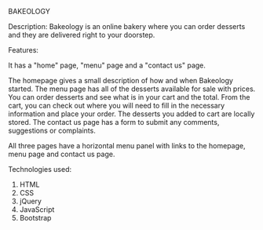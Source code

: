 BAKEOLOGY

Description: Bakeology is an online bakery where you can order desserts and they are delivered right to your doorstep.

Features:

It has a "home" page, "menu" page and a "contact us" page.

The homepage gives a small description of how and when Bakeology started.
The menu page has all of the desserts available for sale with prices. You can order desserts and see what is in your cart and the total. From the cart, you can check out where you will need to fill in the necessary information and place your order. The desserts you added to cart are locally stored.
The contact us page has a form to submit any comments, suggestions or complaints.

All three pages have a horizontal menu panel with links to the homepage, menu page and contact us page. 

Technologies used:
1. HTML
2. CSS
3. jQuery
4. JavaScript
5. Bootstrap

